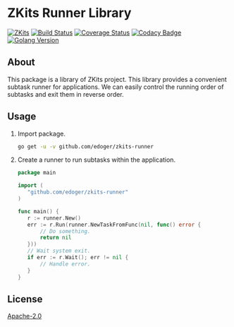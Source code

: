 # ZKits Runner Library #

[![ZKits](https://img.shields.io/badge/ZKits-Library-f3c)](https://github.com/edoger/zkits-runner)
[![Build Status](https://travis-ci.org/edoger/zkits-runner.svg?branch=master)](https://travis-ci.org/edoger/zkits-runner)
[![Coverage Status](https://coveralls.io/repos/github/edoger/zkits-runner/badge.svg?branch=master)](https://coveralls.io/github/edoger/zkits-runner?branch=master)
[![Codacy Badge](https://app.codacy.com/project/badge/Grade/b6cfc08a46a04e19acfbf722b013567e)](https://www.codacy.com/manual/edoger/zkits-runner/dashboard?utm_source=github.com&amp;utm_medium=referral&amp;utm_content=edoger/zkits-runner&amp;utm_campaign=Badge_Grade)
[![Golang Version](https://img.shields.io/badge/golang-1.13+-orange)](https://github.com/edoger/zkits-runner)

## About ##

This package is a library of ZKits project. 
This library provides a convenient subtask runner for applications. 
We can easily control the running order of subtasks and exit them in reverse order.

## Usage ##

 1. Import package.
 
    ```sh
    go get -u -v github.com/edoger/zkits-runner
    ```

 2. Create a runner to run subtasks within the application.

    ```go
    package main
    
    import (
       "github.com/edoger/zkits-runner"
    )
    
    func main() {
       r := runner.New()
       err := r.Run(runner.NewTaskFromFunc(nil, func() error {
           // Do something.
           return nil
       }))
       // Wait system exit.
       if err := r.Wait(); err != nil {
           // Handle error.
       }
    }
    ```

## License ##

[Apache-2.0](http://www.apache.org/licenses/LICENSE-2.0)
